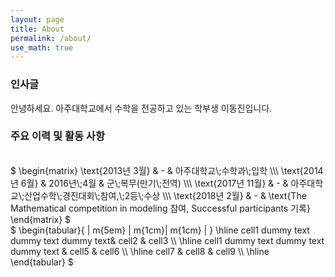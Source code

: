 ```yaml
---
layout: page
title: About
permalink: /about/
use_math: true
---
```

### 인사글
안녕하세요. 아주대학교에서 수학을 전공하고 있는 학부생 이동진입니다. <br/>

### 주요 이력 및 활동 사항
<br/>
$
\begin{matrix}
  \text{2013년 3월}  & - & 아주대학교\;수학과\;입학 \\\
  \text{2014년 6월}  & 2016년\;4월 & 군\;복무(만기\;전역) \\\
  \text{2017년 11월} & - & 아주대학교\;산업수학\;경진대회\;참여,\;2등\;수상 \\\
  \text{2018년 2월}  & - & \text{The Mathematical competition in modeling 참여, Successful participants 기록}
\end{matrix}
$
<br/>
$
\begin{tabular}{ | m{5em} | m{1cm}| m{1cm} | } 
\hline
cell1 dummy text dummy text dummy text& cell2 & cell3 \\ 
\hline
cell1 dummy text dummy text dummy text & cell5 & cell6 \\ 
\hline
cell7 & cell8 & cell9 \\ 
\hline
\end{tabular}
$
